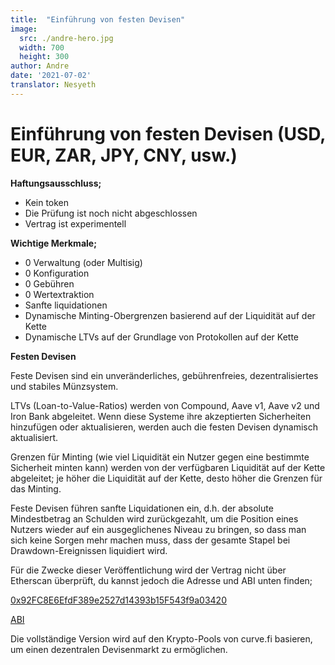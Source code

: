 ```yaml
---
title:  "Einführung von festen Devisen"
image:
  src: ./andre-hero.jpg
  width: 700
  height: 300
author: Andre
date: '2021-07-02'
translator: Nesyeth
---
```


# Einführung von festen Devisen (USD, EUR, ZAR, JPY, CNY, usw.)

**Haftungsausschluss;**

- Kein token
- Die Prüfung ist noch nicht abgeschlossen
- Vertrag ist experimentell

**Wichtige Merkmale;**

- 0 Verwaltung (oder Multisig)
- 0 Konfiguration
- 0 Gebühren
- 0 Wertextraktion
- Sanfte liquidationen
- Dynamische Minting-Obergrenzen basierend auf der Liquidität auf der Kette
- Dynamische LTVs auf der Grundlage von Protokollen auf der Kette

**Festen Devisen**

Feste Devisen sind ein unveränderliches, gebührenfreies, dezentralisiertes und stabiles Münzsystem.

LTVs (Loan-to-Value-Ratios) werden von Compound, Aave v1, Aave v2 und Iron Bank abgeleitet. Wenn diese Systeme ihre akzeptierten Sicherheiten hinzufügen oder aktualisieren, werden auch die festen Devisen dynamisch aktualisiert.

Grenzen für Minting (wie viel Liquidität ein Nutzer gegen eine bestimmte Sicherheit minten kann) werden von der verfügbaren Liquidität auf der Kette abgeleitet; je höher die Liquidität auf der Kette, desto höher die Grenzen für das Minting.

Feste Devisen führen sanfte Liquidationen ein, d.h. der absolute Mindestbetrag an Schulden wird zurückgezahlt, um die Position eines Nutzers wieder auf ein ausgeglichenes Niveau zu bringen, so dass man sich keine Sorgen mehr machen muss, dass der gesamte Stapel bei Drawdown-Ereignissen liquidiert wird.

Für die Zwecke dieser Veröffentlichung wird der Vertrag nicht über Etherscan überprüft, du kannst jedoch die Adresse und ABI unten finden;

[0x92FC8E6EfdF389e2527d14393b15F543f9a03420](https://etherscan.io/address/0x92fc8e6efdf389e2527d14393b15f543f9a03420)

[ABI](https://gist.github.com/andrecronje/4ce11e8603a7f61af4619a86647db1d4)

Die vollständige Version wird auf den Krypto-Pools von curve.fi basieren, um einen dezentralen Devisenmarkt zu ermöglichen.
